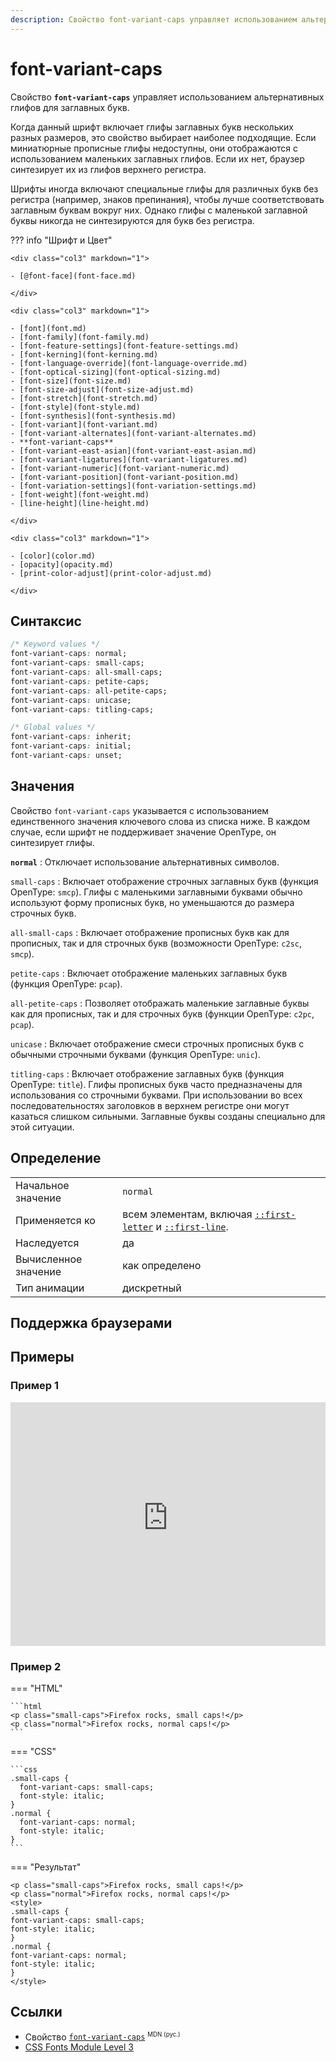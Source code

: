 ```yaml
---
description: Свойство font-variant-caps управляет использованием альтернативных глифов для заглавных букв
---
```


# font-variant-caps

Свойство **`font-variant-caps`** управляет использованием альтернативных глифов для заглавных букв.

Когда данный шрифт включает глифы заглавных букв нескольких разных размеров, это свойство выбирает наиболее подходящие. Если миниатюрные прописные глифы недоступны, они отображаются с использованием маленьких заглавных глифов. Если их нет, браузер синтезирует их из глифов верхнего регистра.

Шрифты иногда включают специальные глифы для различных букв без регистра (например, знаков препинания), чтобы лучше соответствовать заглавным буквам вокруг них. Однако глифы с маленькой заглавной буквы никогда не синтезируются для букв без регистра.

??? info "Шрифт и Цвет"

    <div class="col3" markdown="1">

    - [@font-face](font-face.md)

    </div>

    <div class="col3" markdown="1">

    - [font](font.md)
    - [font-family](font-family.md)
    - [font-feature-settings](font-feature-settings.md)
    - [font-kerning](font-kerning.md)
    - [font-language-override](font-language-override.md)
    - [font-optical-sizing](font-optical-sizing.md)
    - [font-size](font-size.md)
    - [font-size-adjust](font-size-adjust.md)
    - [font-stretch](font-stretch.md)
    - [font-style](font-style.md)
    - [font-synthesis](font-synthesis.md)
    - [font-variant](font-variant.md)
    - [font-variant-alternates](font-variant-alternates.md)
    - **font-variant-caps**
    - [font-variant-east-asian](font-variant-east-asian.md)
    - [font-variant-ligatures](font-variant-ligatures.md)
    - [font-variant-numeric](font-variant-numeric.md)
    - [font-variant-position](font-variant-position.md)
    - [font-variation-settings](font-variation-settings.md)
    - [font-weight](font-weight.md)
    - [line-height](line-height.md)

    </div>

    <div class="col3" markdown="1">

    - [color](color.md)
    - [opacity](opacity.md)
    - [print-color-adjust](print-color-adjust.md)

    </div>

## Синтаксис

```css
/* Keyword values */
font-variant-caps: normal;
font-variant-caps: small-caps;
font-variant-caps: all-small-caps;
font-variant-caps: petite-caps;
font-variant-caps: all-petite-caps;
font-variant-caps: unicase;
font-variant-caps: titling-caps;

/* Global values */
font-variant-caps: inherit;
font-variant-caps: initial;
font-variant-caps: unset;
```

## Значения

Свойство `font-variant-caps` указывается с использованием единственного значения ключевого слова из списка ниже. В каждом случае, если шрифт не поддерживает значение OpenType, он синтезирует глифы.

**`normal`**
: Отключает использование альтернативных символов.

`small-caps`
: Включает отображение строчных заглавных букв (функция OpenType: `smcp`). Глифы с маленькими заглавными буквами обычно используют форму прописных букв, но уменьшаются до размера строчных букв.

`all-small-caps`
: Включает отображение прописных букв как для прописных, так и для строчных букв (возможности OpenType: `c2sc`, `smcp`).

`petite-caps`
: Включает отображение маленьких заглавных букв (функция OpenType: `pcap`).

`all-petite-caps`
: Позволяет отображать маленькие заглавные буквы как для прописных, так и для строчных букв (функции OpenType: `c2pc`, `pcap`).

`unicase`
: Включает отображение смеси строчных прописных букв с обычными строчными буквами (функция OpenType: `unic`).

`titling-caps`
: Включает отображение заглавных букв (функция OpenType: `title`). Глифы прописных букв часто предназначены для использования со строчными буквами. При использовании во всех последовательностях заголовков в верхнем регистре они могут казаться слишком сильными. Заглавные буквы созданы специально для этой ситуации.

## Определение

|                      |                                                                                                |
| -------------------- | ---------------------------------------------------------------------------------------------- |
| Начальное значение   | `normal`                                                                                       |
| Применяется ко       | всем элементам, включая [`::first-letter`](first-letter.md) и [`::first-line`](first-line.md). |
| Наследуется          | да                                                                                             |
| Вычисленное значение | как определено                                                                                 |
| Тип анимации         | дискретный                                                                                     |

## Поддержка браузерами

<p class="ciu_embed" data-feature="mdn-css__properties__font-variant-caps" data-periods="future_1,current,past_1,past_2" data-accessible-colours="false"></p>

## Примеры

### Пример 1

<iframe class="interactive" frameborder="0" height="390" src="https://interactive-examples.mdn.mozilla.net/pages/css/font-variant-caps.html" title="MDN Web Docs Interactive Example" width="100%"></iframe>

### Пример 2

=== "HTML"

    ```html
    <p class="small-caps">Firefox rocks, small caps!</p>
    <p class="normal">Firefox rocks, normal caps!</p>
    ```

=== "CSS"

    ```css
    .small-caps {
      font-variant-caps: small-caps;
      font-style: italic;
    }
    .normal {
      font-variant-caps: normal;
      font-style: italic;
    }
    ```

=== "Результат"

    <p class="small-caps">Firefox rocks, small caps!</p>
    <p class="normal">Firefox rocks, normal caps!</p>
    <style>
    .small-caps {
    font-variant-caps: small-caps;
    font-style: italic;
    }
    .normal {
    font-variant-caps: normal;
    font-style: italic;
    }
    </style>

## Ссылки

- Свойство [`font-variant-caps`](https://developer.mozilla.org/ru/docs/Web/CSS/font-variant-caps) <sup><small>MDN (рус.)</small></sup>
- [CSS Fonts Module Level 3](https://drafts.csswg.org/css-fonts-3/#propdef-font-variant-caps)
